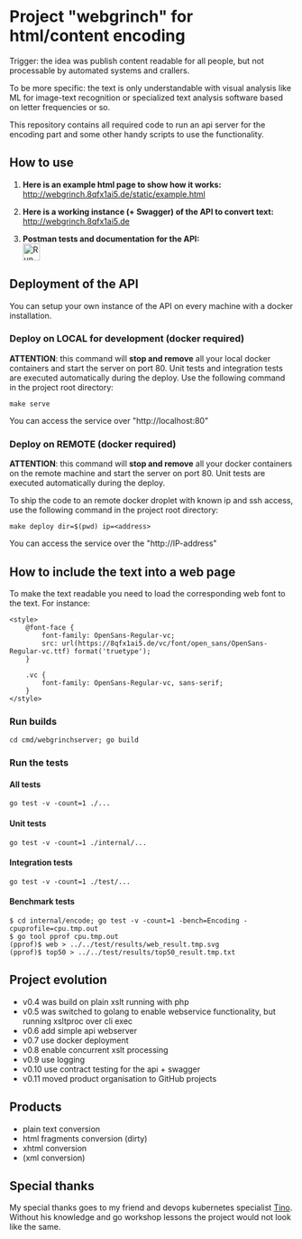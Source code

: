 # Project "webgrinch" for html/content encoding

Trigger: the idea was publish content readable for all people, but not processable by automated systems and crallers.

To be more specific: the text is only understandable with visual analysis like ML for image-text recognition or specialized text analysis software based on letter frequencies or so.

This repository contains all required code to run an api server for the encoding part and some other handy scripts to use the functionality.

## How to use

1. **Here is an example html page to show how it works:**
<br/>http://webgrinch.8qfx1ai5.de/static/example.html

2. **Here is a working instance (+ Swagger) of the API to convert text:**
<br/>http://webgrinch.8qfx1ai5.de

3. **Postman tests and documentation for the API:**
<br/><a href="https://app.getpostman.com/run-collection/0c3bbddf36204db54b25#?env%5Blocal%5D=W3sia2V5IjoiYmFzZVVybCIsInZhbHVlIjoiaHR0cDovL2xvY2FsaG9zdC9hcGkiLCJlbmFibGVkIjp0cnVlfV0=" target="_blank"><img src="https://run.pstmn.io/button.svg" height="30px" alt="Run in Postman" /></a>

## Deployment of the API

You can setup your own instance of the API on every machine with a docker installation.

### Deploy on LOCAL for development (docker required)

**ATTENTION**: this command will **stop and remove** all your local docker containers and start the server on port 80. Unit tests and integration tests are executed automatically during the deploy. Use the following command in the project root directory:

    make serve

You can access the service over "http://localhost:80"

### Deploy on REMOTE (docker required)

**ATTENTION**: this command will **stop and remove** all your docker containers on the remote machine and start the server on port 80. Unit tests are executed automatically during the deploy.

To ship the code to an remote docker droplet with known ip and ssh access, use the following command in the project root directory:

    make deploy dir=$(pwd) ip=<address>

You can access the service over the "http://IP-address"

## How to include the text into a web page

To make the text readable you need to load the corresponding web font to the text. For instance:

    <style>
        @font-face {
            font-family: OpenSans-Regular-vc;
            src: url(https://8qfx1ai5.de/vc/font/open_sans/OpenSans-Regular-vc.ttf) format('truetype');
        }

        .vc {
            font-family: OpenSans-Regular-vc, sans-serif;
        }
    </style>

### Run builds

    cd cmd/webgrinchserver; go build

### Run the tests

#### All tests

    go test -v -count=1 ./...

#### Unit tests

    go test -v -count=1 ./internal/...

#### Integration tests

    go test -v -count=1 ./test/...

#### Benchmark tests

    $ cd internal/encode; go test -v -count=1 -bench=Encoding -cpuprofile=cpu.tmp.out
    $ go tool pprof cpu.tmp.out
    (pprof)$ web > ../../test/results/web_result.tmp.svg
    (pprof)$ top50 > ../../test/results/top50_result.tmp.txt

## Project evolution

- v0.4 was build on plain xslt running with php
- v0.5 was switched to golang to enable webservice functionality, but running xsltproc over cli exec
- v0.6 add simple api webserver
- v0.7 use docker deployment
- v0.8 enable concurrent xslt processing
- v0.9 use logging
- v0.10 use contract testing for the api + swagger
- v0.11 moved product organisation to GitHub projects

## Products

- plain text conversion
- html fragments conversion (dirty)
- xhtml conversion
- (xml conversion)

## Special thanks

My special thanks goes to my friend and devops kubernetes specialist [Tino](https://github.com/pandorasNox). Without his knowledge and go workshop lessons the project would not look like the same.
